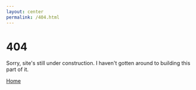 ```yaml
---
layout: center
permalink: /404.html
---
```


# 404

Sorry, site's still under construction. I haven't gotten around to building this part of it.

<div class="mt3">
  <a href="{{ site.baseurl }}/" class="button button-blue button-big">Home</a>
</div>
